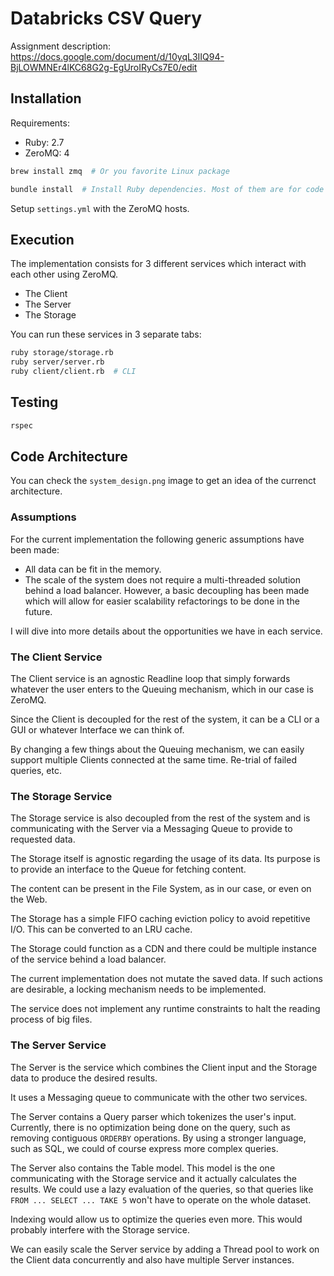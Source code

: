 # Databricks CSV Query

Assignment description:
https://docs.google.com/document/d/10yqL3IIQ94-BjLOWMNEr4lKC68G2g-EgUroIRyCs7E0/edit

## Installation

Requirements:
- Ruby: 2.7
- ZeroMQ: 4

```zsh
brew install zmq  # Or you favorite Linux package

bundle install  # Install Ruby dependencies. Most of them are for code linting
```

Setup `settings.yml` with the ZeroMQ hosts.

## Execution

The implementation consists for 3 different services which interact with each
other using ZeroMQ.

- The Client
- The Server
- The Storage

You can run these services in 3 separate tabs:

```zsh
ruby storage/storage.rb
ruby server/server.rb
ruby client/client.rb  # CLI
```

## Testing

```sh
rspec
```

## Code Architecture

You can check the `system_design.png` image to get an idea of the currenct
architecture.

### Assumptions

For the current implementation the following generic assumptions have been made:

- All data can be fit in the memory.
- The scale of the system does not require a multi-threaded solution behind a
  load balancer. However, a basic decoupling has been made which will allow for
  easier scalability refactorings to be done in the future.

I will dive into more details about the opportunities we have in each service.

### The Client Service

The Client service is an agnostic Readline loop that simply forwards whatever
the user enters to the Queuing mechanism, which in our case is ZeroMQ.

Since the Client is decoupled for the rest of the system, it can be a CLI or a
GUI or whatever Interface we can think of.

By changing a few things about the Queuing mechanism, we can easily support
multiple Clients connected at the same time. Re-trial of failed queries, etc.

### The Storage Service

The Storage service is also decoupled from the rest of the system and is
communicating with the Server via a Messaging Queue to provide to requested
data.

The Storage itself is agnostic regarding the usage of its data. Its purpose is
to provide an interface to the Queue for fetching content.

The content can be present in the File System, as in our case, or even on the
Web.

The Storage has a simple FIFO caching eviction policy to avoid repetitive I/O.
This can be converted to an LRU cache.

The Storage could function as a CDN and there could be multiple instance of the
service behind a load balancer.

The current implementation does not mutate the saved data. If such actions are
desirable, a locking mechanism needs to be implemented.

The service does not implement any runtime constraints to halt the reading
process of big files.

### The Server Service

The Server is the service which combines the Client input and the Storage data
to produce the desired results.

It uses a Messaging queue to communicate with the other two services.

The Server contains a Query parser which tokenizes the user's input. Currently,
there is no optimization being done on the query, such as removing contiguous
`ORDERBY` operations. By using a stronger language, such as SQL, we could of
course express more complex queries.

The Server also contains the Table model. This model is the one communicating
with the Storage service and it actually calculates the results. We could use a
lazy evaluation of the queries, so that queries like `FROM ... SELECT ... TAKE
5` won't have to operate on the whole dataset.

Indexing would allow us to optimize the queries even more. This would probably
interfere with the Storage service.

We can easily scale the Server service by adding a Thread pool to work on the
Client data concurrently and also have multiple Server instances.
